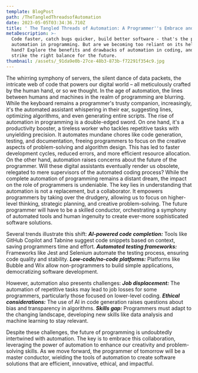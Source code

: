 ```yaml
---
template: BlogPost
path: /TheTangledThreadsofAutomation
date: 2023-05-05T03:34:36.710Z
title: ' The Tangled Threads of Automation: A Programmer''s Embrace and Dependence'
metaDescription: >-
  Code faster, catch bugs quicker, build better software - that's the promise of
  automation in programming. But are we becoming too reliant on its helping
  hand? Explore the benefits and drawbacks of automation in coding, and how to
  strike the right balance for the future.
thumbnail: /assets/_91da9e0b-27ce-48b3-873b-f72291f354c9.jpg
---
```

The whirring symphony of servers, the silent dance of data packets, the intricate web of code that powers our digital world – all meticulously crafted by the human hand, or so we thought.  In the age of automation, the lines between humans and machines in the realm of programming are blurring. While the keyboard remains a programmer's trusty companion, increasingly, it's the automated assistant whispering in their ear, suggesting lines, optimizing algorithms, and even generating entire scripts.
The rise of automation in programming is a double-edged sword. On one hand, it's a productivity booster, a tireless worker who tackles repetitive tasks with unyielding precision. It automates mundane chores like code generation, testing, and documentation, freeing programmers to focus on the creative aspects of problem-solving and algorithm design. This has led to faster development cycles, reduced errors, and more efficient resource allocation.
On the other hand, automation raises concerns about the future of the programmer. Will these digital assistants eventually render us obsolete, relegated to mere supervisors of the automated coding process? While the complete automation of programming remains a distant dream, the impact on the role of programmers is undeniable.
The key lies in understanding that automation is not a replacement, but a collaborator. It empowers programmers by taking over the drudgery, allowing us to focus on higher-level thinking, strategic planning, and creative problem-solving.
The future programmer will have to be a skilled conductor, orchestrating a symphony of automated tools and human ingenuity to create ever-more sophisticated software solutions.


Several trends illustrate this shift:
***AI-powered code completion:*** Tools like GitHub Copilot and Tabnine suggest code snippets based on context, saving programmers time and effort.
***Automated testing frameworks:*** Frameworks like Jest and Selenium automate the testing process, ensuring code quality and stability.
***Low-code/no-code platforms:*** Platforms like Bubble and Wix allow non-programmers to build simple applications, democratizing software development.


However, automation also presents challenges:
***Job displacement:*** The automation of repetitive tasks may lead to job losses for some programmers, particularly those focused on lower-level coding.
***Ethical considerations:*** The use of AI in code generation raises questions about bias and transparency in algorithms.
***Skills gap:*** Programmers must adapt to the changing landscape, developing new skills like data analysis and machine learning to stay relevant.


Despite these challenges, the future of programming is undoubtedly intertwined with automation. The key is to embrace this collaboration, leveraging the power of automation to enhance our creativity and problem-solving skills. As we move forward, the programmer of tomorrow will be a master conductor, wielding the tools of automation to create software solutions that are efficient, innovative, ethical, and impactful.
